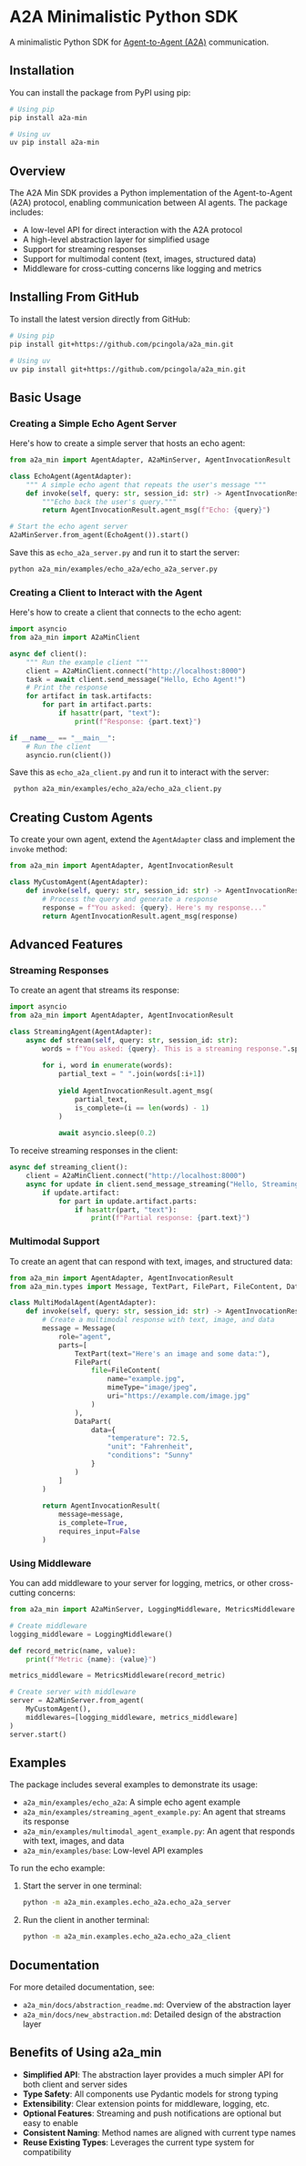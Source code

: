 # A2A Minimalistic Python SDK

A minimalistic Python SDK for [Agent-to-Agent (A2A)](https://google.github.io/A2A/#/) communication.

## Installation

You can install the package from PyPI using pip:

```bash
# Using pip
pip install a2a-min

# Using uv
uv pip install a2a-min
```
## Overview

The A2A Min SDK provides a Python implementation of the Agent-to-Agent (A2A) protocol, enabling communication between AI agents. The package includes:

- A low-level API for direct interaction with the A2A protocol
- A high-level abstraction layer for simplified usage
- Support for streaming responses
- Support for multimodal content (text, images, structured data)
- Middleware for cross-cutting concerns like logging and metrics

## Installing From GitHub

To install the latest version directly from GitHub:

```bash
# Using pip
pip install git+https://github.com/pcingola/a2a_min.git

# Using uv
uv pip install git+https://github.com/pcingola/a2a_min.git
```

## Basic Usage

### Creating a Simple Echo Agent Server

Here's how to create a simple server that hosts an echo agent:

```python
from a2a_min import AgentAdapter, A2aMinServer, AgentInvocationResult

class EchoAgent(AgentAdapter):
    """ A simple echo agent that repeats the user's message """
    def invoke(self, query: str, session_id: str) -> AgentInvocationResult:
        """Echo back the user's query."""
        return AgentInvocationResult.agent_msg(f"Echo: {query}")

# Start the echo agent server
A2aMinServer.from_agent(EchoAgent()).start()
```

Save this as `echo_a2a_server.py` and run it to start the server:

```bash
python a2a_min/examples/echo_a2a/echo_a2a_server.py
```

### Creating a Client to Interact with the Agent

Here's how to create a client that connects to the echo agent:

```python
import asyncio
from a2a_min import A2aMinClient

async def client():
    """ Run the example client """
    client = A2aMinClient.connect("http://localhost:8000")
    task = await client.send_message("Hello, Echo Agent!")    
    # Print the response
    for artifact in task.artifacts:
        for part in artifact.parts:
            if hasattr(part, "text"):
                print(f"Response: {part.text}")

if __name__ == "__main__":
    # Run the client
    asyncio.run(client())
```

Save this as `echo_a2a_client.py` and run it to interact with the server:

```bash
 python a2a_min/examples/echo_a2a/echo_a2a_client.py
```

## Creating Custom Agents

To create your own agent, extend the `AgentAdapter` class and implement the `invoke` method:

```python
from a2a_min import AgentAdapter, AgentInvocationResult

class MyCustomAgent(AgentAdapter):
    def invoke(self, query: str, session_id: str) -> AgentInvocationResult:
        # Process the query and generate a response
        response = f"You asked: {query}. Here's my response..."
        return AgentInvocationResult.agent_msg(response)
```

## Advanced Features

### Streaming Responses

To create an agent that streams its response:

```python
import asyncio
from a2a_min import AgentAdapter, AgentInvocationResult

class StreamingAgent(AgentAdapter):
    async def stream(self, query: str, session_id: str):
        words = f"You asked: {query}. This is a streaming response.".split()
        
        for i, word in enumerate(words):
            partial_text = " ".join(words[:i+1])
            
            yield AgentInvocationResult.agent_msg(
                partial_text,
                is_complete=(i == len(words) - 1)
            )
            
            await asyncio.sleep(0.2)
```

To receive streaming responses in the client:

```python
async def streaming_client():
    client = A2aMinClient.connect("http://localhost:8000")
    async for update in client.send_message_streaming("Hello, Streaming Agent!"):
        if update.artifact:
            for part in update.artifact.parts:
                if hasattr(part, "text"):
                    print(f"Partial response: {part.text}")
```

### Multimodal Support

To create an agent that can respond with text, images, and structured data:

```python
from a2a_min import AgentAdapter, AgentInvocationResult
from a2a_min.types import Message, TextPart, FilePart, FileContent, DataPart

class MultiModalAgent(AgentAdapter):
    def invoke(self, query: str, session_id: str) -> AgentInvocationResult:
        # Create a multimodal response with text, image, and data
        message = Message(
            role="agent",
            parts=[
                TextPart(text="Here's an image and some data:"),
                FilePart(
                    file=FileContent(
                        name="example.jpg",
                        mimeType="image/jpeg",
                        uri="https://example.com/image.jpg"
                    )
                ),
                DataPart(
                    data={
                        "temperature": 72.5,
                        "unit": "Fahrenheit",
                        "conditions": "Sunny"
                    }
                )
            ]
        )
        
        return AgentInvocationResult(
            message=message,
            is_complete=True,
            requires_input=False
        )
```

### Using Middleware

You can add middleware to your server for logging, metrics, or other cross-cutting concerns:

```python
from a2a_min import A2aMinServer, LoggingMiddleware, MetricsMiddleware

# Create middleware
logging_middleware = LoggingMiddleware()

def record_metric(name, value):
    print(f"Metric {name}: {value}")

metrics_middleware = MetricsMiddleware(record_metric)

# Create server with middleware
server = A2aMinServer.from_agent(
    MyCustomAgent(),
    middlewares=[logging_middleware, metrics_middleware]
)
server.start()
```

## Examples

The package includes several examples to demonstrate its usage:

- `a2a_min/examples/echo_a2a`: A simple echo agent example
- `a2a_min/examples/streaming_agent_example.py`: An agent that streams its response
- `a2a_min/examples/multimodal_agent_example.py`: An agent that responds with text, images, and data
- `a2a_min/examples/base`: Low-level API examples

To run the echo example:

1. Start the server in one terminal:
   ```bash
   python -m a2a_min.examples.echo_a2a.echo_a2a_server
   ```

2. Run the client in another terminal:
   ```bash
   python -m a2a_min.examples.echo_a2a.echo_a2a_client
   ```

## Documentation

For more detailed documentation, see:

- `a2a_min/docs/abstraction_readme.md`: Overview of the abstraction layer
- `a2a_min/docs/new_abstraction.md`: Detailed design of the abstraction layer

## Benefits of Using a2a_min

- **Simplified API**: The abstraction layer provides a much simpler API for both client and server sides
- **Type Safety**: All components use Pydantic models for strong typing
- **Extensibility**: Clear extension points for middleware, logging, etc.
- **Optional Features**: Streaming and push notifications are optional but easy to enable
- **Consistent Naming**: Method names are aligned with current type names
- **Reuse Existing Types**: Leverages the current type system for compatibility
